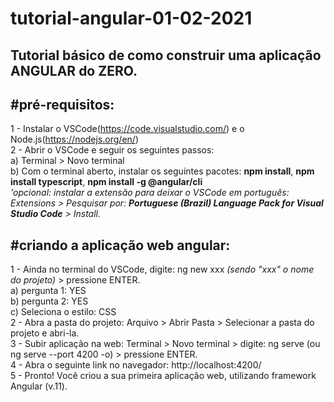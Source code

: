 # tutorial-angular-01-02-2021
 Tutorial básico de como construir uma aplicação ANGULAR do ZERO.
 -
 ## #pré-requisitos:
 1 - Instalar o VSCode(https://code.visualstudio.com/) e o Node.js(https://nodejs.org/en/)<br>
 2 - Abrir o VSCode e seguir os seguintes passos:<br>
  a) Terminal > Novo terminal<br>
  b) Com o terminal aberto, instalar os seguintes pacotes: **npm install**, **npm install typescript**, **npm install -g @angular/cli**<br>
   *'opcional: instalar a extensão para deixar o VSCode em português: Extensions > Pesquisar por: **Portuguese (Brazil) Language Pack for Visual Studio Code** > Install.*<br>

## #criando a aplicação web angular:
1 - Ainda no terminal do VSCode, digite: ng new xxx *(sendo "xxx" o nome do projeto)* > pressione ENTER.<br>
  a) pergunta 1: YES<br>
  b) pergunta 2: YES<br>
  c) Seleciona o estilo: CSS<br>
2 - Abra a pasta do projeto: Arquivo > Abrir Pasta > Selecionar a pasta do projeto e abri-la.<br>
3 - Subir aplicação na web: Terminal > Novo terminal > digite: ng serve (ou ng serve --port 4200 -o) > pressione ENTER.<br>
4 - Abra o seguinte link no navegador: http://localhost:4200/<br>
5 - Pronto! Você criou a sua primeira aplicação web, utilizando framework Angular (v.11).<br>
